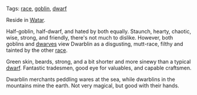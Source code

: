 Tags: [race](Races), [goblin](Goblins), [dwarf](Dwarves)

Reside in [Watar](Watar).

Half-goblin, half-dwarf, and hated by both equally. Staunch, hearty, chaotic, wise, strong, and friendly, there's not much to dislike. However, both goblins and [dwarves](Dwarves) view Dwarblin as a disgusting, mutt-race, filthy and tainted by the other [race](Races).

Green skin, beards, strong, and a bit shorter and more sinewy than a typical [dwarf](Dwarves). Fantastic tradesmen, good eye for valuables, and capable craftsmen. 

Dwarblin merchants peddling wares at the sea, while dwarblins in the mountains mine the earth. Not very magical, but good with their hands.